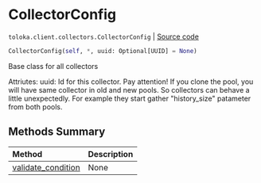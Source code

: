 # CollectorConfig
`toloka.client.collectors.CollectorConfig` | [Source code](https://github.com/Toloka/toloka-kit/blob/v1.0.1/src/client/collectors.py#L29)

```python
CollectorConfig(self, *, uuid: Optional[UUID] = None)
```

Base class for all collectors


Attriutes:
    uuid: Id for this collector. Pay attention! If you clone the pool, you will have same collector in old and new pools.
        So collectors can behave a little unexpectedly. For example they start gather "history_size" patameter
        from both pools.

## Methods Summary

| Method | Description |
| :------| :-----------|
[validate_condition](toloka.client.collectors.CollectorConfig.validate_condition.md)| None
